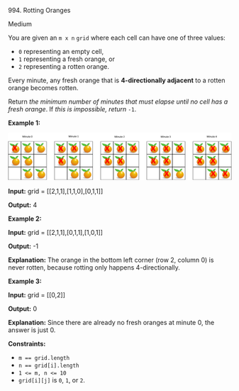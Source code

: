 994\. Rotting Oranges

Medium

You are given an `m x n` `grid` where each cell can have one of three values:

*   `0` representing an empty cell,
*   `1` representing a fresh orange, or
*   `2` representing a rotten orange.

Every minute, any fresh orange that is **4-directionally adjacent** to a rotten orange becomes rotten.

Return _the minimum number of minutes that must elapse until no cell has a fresh orange_. If _this is impossible, return_ `-1`.

**Example 1:**

![](oranges.png)

**Input:** grid = [[2,1,1],[1,1,0],[0,1,1]]

**Output:** 4

**Example 2:**

**Input:** grid = [[2,1,1],[0,1,1],[1,0,1]]

**Output:** -1

**Explanation:** The orange in the bottom left corner (row 2, column 0) is never rotten, because rotting only happens 4-directionally.

**Example 3:**

**Input:** grid = [[0,2]]

**Output:** 0

**Explanation:** Since there are already no fresh oranges at minute 0, the answer is just 0.

**Constraints:**

*   `m == grid.length`
*   `n == grid[i].length`
*   `1 <= m, n <= 10`
*   `grid[i][j]` is `0`, `1`, or `2`.